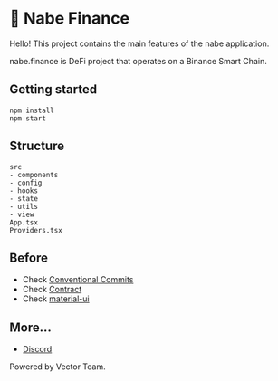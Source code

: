 # 🍥 Nabe Finance

Hello! This project contains the main features of the nabe application.

nabe.finance is DeFi project that operates on a Binance Smart Chain.

## Getting started

```
npm install
npm start
```

## Structure

```
src
- components
- config
- hooks
- state
- utils
- view
App.tsx
Providers.tsx
```

## Before

- Check [Conventional Commits](https://www.conventionalcommits.org)
- Check [Contract](https://github.com/vector-finance/nabe)
- Check [material-ui](https://material-ui.com/)

## More...

- [Discord](https://discord.gg/dzAym5KDS2)

Powered by Vector Team.
